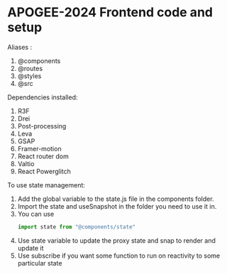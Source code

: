 # APOGEE-2024 Frontend code and setup

Aliases : 
1. @components
2. @routes
3. @styles
4. @src

Dependencies installed:
1. R3F
2. Drei
3. Post-processing
4. Leva
5. GSAP
6. Framer-motion
7. React router dom
8. Valtio
9. React Powerglitch

To use state management:
1. Add the global variable to the state.js file in the components folder.
2. Import the state and useSnapshot in the folder you need to use it in.
3. You can use
   ```javascript
   import state from "@components/state"
   ```
5. Use state variable to update the proxy state and snap to render and update it
6. Use subscribe if you want some function to run on reactivity to some particular state
